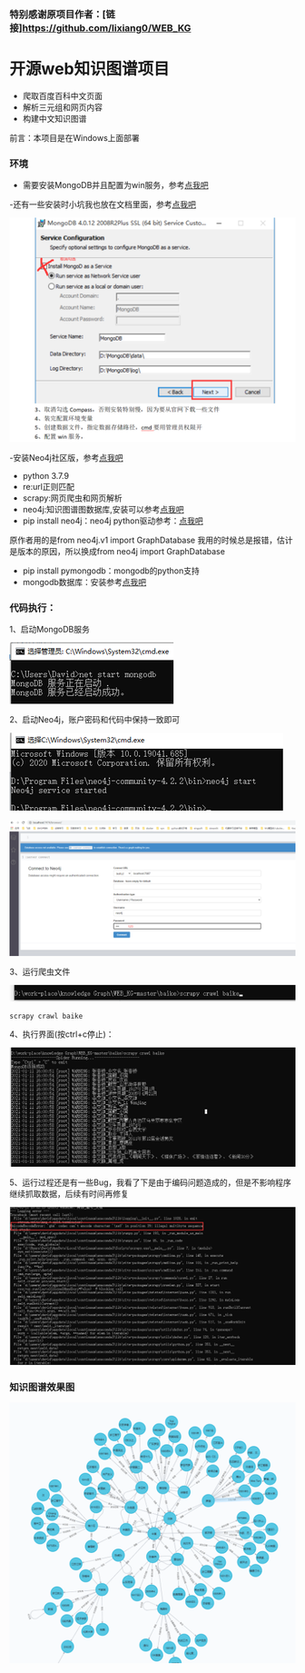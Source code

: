 ### 特别感谢原项目作者：[链接]https://github.com/lixiang0/WEB_KG

# 开源web知识图谱项目

- 爬取百度百科中文页面
- 解析三元组和网页内容
- 构建中文知识图谱


前言：本项目是在Windows上面部署


### 环境

- 需要安装MongoDB并且配置为win服务，参考[点我吧](https://www.cnblogs.com/billyzh/p/5913687.html)

-还有一些安装时小坑我也放在文档里面，参考[点我吧](https://github.com/hua7448/Spider-BK-data-and-create-KnowledgeGraph/blob/master/MongoDB%E5%AE%89%E8%A3%85%E8%B8%A9%E5%9D%91%E8%AE%B0%E5%BD%95.docx)

![MISS](./imgs/MongoDB_install.png)

-安装Neo4j社区版，参考[点我吧](https://www.cnblogs.com/ljhdo/archive/2017/05/19/5521577.html)

- python 3.7.9
- re:url正则匹配
- scrapy:网页爬虫和网页解析
- neo4j:知识图谱图数据库,安装可以参考[点我吧](http://blog.rubenxiao.com/posts/install-neo4j.html)
- pip install neo4j：neo4j python驱动参考：[点我吧](https://github.com/neo4j/neo4j-python-driver)

原作者用的是from neo4j.v1 import GraphDatabase
我用的时候总是报错，估计是版本的原因，所以换成from neo4j import GraphDatabase
- pip install pymongodb：mongodb的python支持
- mongodb数据库：安装参考[点我吧](https://docs.mongodb.com/manual/tutorial/install-mongodb-on-ubuntu/)


### 代码执行：
1、启动MongoDB服务

![MISS](./imgs/start_mongo.png)

2、启动Neo4j，账户密码和代码中保持一致即可

![MISS](./imgs/start_neo4j.png)

![MISS](./imgs/neo4j_browser.png)

3、运行爬虫文件

![MISS](./imgs/start_spider.png)
```
scrapy crawl baike
```
4、执行界面(按ctrl+c停止)：

![MISS](./imgs/run_spider.png)

5、运行过程还是有一些Bug，我看了下是由于编码问题造成的，但是不影响程序继续抓取数据，后续有时间再修复

![MISS](./imgs/spider_bug.png)


### 知识图谱效果图

![](./imgs/kg.png)




